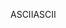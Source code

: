 <span data-ttu-id="04c1d-101">ASCII</span><span class="sxs-lookup"><span data-stu-id="04c1d-101">ASCII</span></span>